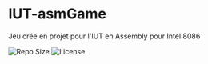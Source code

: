# IUT-asmGame
Jeu crée en projet pour l'IUT en Assembly pour Intel 8086

![Repo Size](https://img.shields.io/github/repo-size/avan0x/IUT-asmGame?logo=github)
![License](https://img.shields.io/github/license/avan0x/IUT-asmGame?logo=github)
